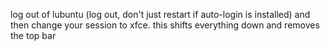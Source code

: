 log out of lubuntu (log out, don't just restart if auto-login is
installed) and then change your session to xfce. this shifts everything
down and removes the top bar